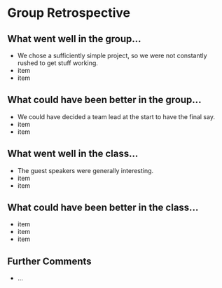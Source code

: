 # Group Retrospective

## What went well in the group...
* We chose a sufficiently simple project, so we were not constantly rushed to get stuff working.
* item
* item

## What could have been better in the group...
* We could have decided a team lead at the start to have the final say.
* item
* item

## What went well in the class...
* The guest speakers were generally interesting.
* item
* item

## What could have been better in the class...
* item
* item
* item

## Further Comments
* ...
